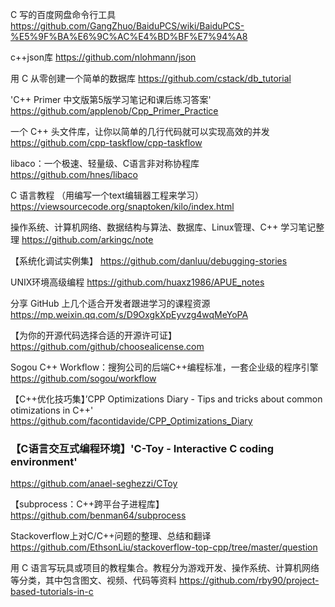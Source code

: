C 写的百度网盘命令行工具
https://github.com/GangZhuo/BaiduPCS/wiki/BaiduPCS-%E5%9F%BA%E6%9C%AC%E4%BD%BF%E7%94%A8

c++json库
https://github.com/nlohmann/json

用 C 从零创建一个简单的数据库
https://github.com/cstack/db_tutorial

'C++ Primer 中文版第5版学习笔记和课后练习答案'
https://github.com/applenob/Cpp_Primer_Practice

一个 C++ 头文件库，让你以简单的几行代码就可以实现高效的并发
https://github.com/cpp-taskflow/cpp-taskflow

libaco：一个极速、轻量级、C语言非对称协程库
https://github.com/hnes/libaco

C 语言教程 （用编写一个text编辑器工程来学习）
https://viewsourcecode.org/snaptoken/kilo/index.html

操作系统、计算机网络、数据结构与算法、数据库、Linux管理、C++ 学习笔记整理
https://github.com/arkingc/note

【系统化调试实例集】
https://github.com/danluu/debugging-stories

UNIX环境高级编程
https://github.com/huaxz1986/APUE_notes

分享 GitHub 上几个适合开发者跟进学习的课程资源
https://mp.weixin.qq.com/s/D9OxgkXpEyvzg4wqMeYoPA

【为你的开源代码选择合适的开源许可证】
https://github.com/github/choosealicense.com

Sogou C++ Workflow：搜狗公司的后端C++编程标准，一套企业级的程序引擎
https://github.com/sogou/workflow

【C++优化技巧集】’CPP Optimizations Diary - Tips and tricks about common otimizations in C++' 
https://github.com/facontidavide/CPP_Optimizations_Diary

### 【C语言交互式编程环境】'C-Toy - Interactive C coding environment' 
https://github.com/anael-seghezzi/CToy


【subprocess：C++跨平台子进程库】
https://github.com/benman64/subprocess

Stackoverflow上对C/C++问题的整理、总结和翻译
https://github.com/EthsonLiu/stackoverflow-top-cpp/tree/master/question

用 C 语言写玩具或项目的教程集合。教程分为游戏开发、操作系统、计算机网络等分类，其中包含图文、视频、代码等资料
https://github.com/rby90/project-based-tutorials-in-c